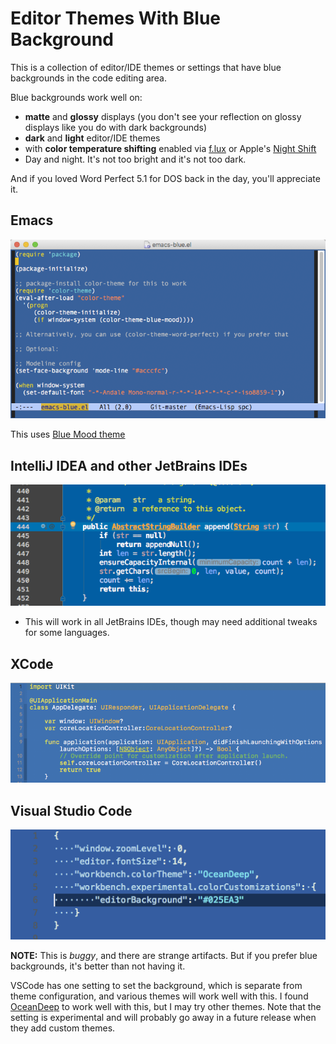 # Editor Themes With Blue Background #

This is a collection of editor/IDE themes or settings that have blue backgrounds in the code editing area.

Blue backgrounds work well on:

* **matte** and **glossy** displays (you don't see your reflection on glossy displays like you do with dark backgrounds)
* **dark** and **light** editor/IDE themes
* with **color temperature shifting** enabled via [f.lux](https://justgetflux.com/) or Apple's [Night Shift](https://support.apple.com/en-us/HT207513)
* Day and night.  It's not too bright and it's not too dark.

And if you loved Word Perfect 5.1 for DOS back in the day, you'll appreciate it.

## Emacs ##

<img src="Emacs/emacs-blue.png"/>

This uses [Blue Mood theme](https://github.com/emacs-jp/replace-colorthemes/blob/master/blue-mood-theme.el)

## IntelliJ IDEA and other JetBrains IDEs ##

<img src="IntellijIDEA/intellij-idea-blue.png"/>

* This will work in all JetBrains IDEs, though may need additional tweaks for some languages.

## XCode ##

<img src="XCode/xcode-blue.png"/>

## Visual Studio Code ##

<img src="VisualStudioCode/vscode-blue.png"/>

**NOTE:** This is *buggy*, and there are strange artifacts.  But if you prefer blue backgrounds, it's better than not having it.

VSCode has one setting to set the background, which is separate from theme configuration, and various themes will work well with this.  I found [OceanDeep](https://marketplace.visualstudio.com/items?itemName=pierrenel.theme-oceandeep) to work well with this, but I may try other themes.  Note that the setting is experimental and will probably go away in a future release when they add custom themes.
